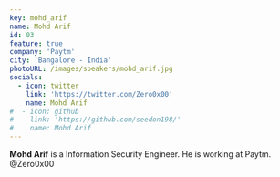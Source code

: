 ```yaml
---
key: mohd_arif
name: Mohd Arif
id: 03
feature: true
company: 'Paytm'
city: 'Bangalore - India'
photoURL: /images/speakers/mohd_arif.jpg
socials:
  - icon: twitter
    link: 'https://twitter.com/Zero0x00'
    name: Mohd Arif
#  - icon: github
#    link: 'https://github.com/seedon198/'
#    name: Mohd Arif
---
```

<b>Mohd Arif</b> is a Information Security Engineer. He is working at Paytm. @Zero0x00
